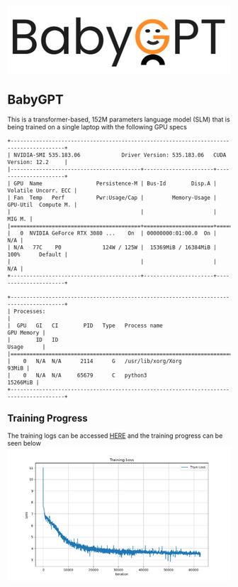 <img src="images/babygpt.png" />

# BabyGPT
This is a transformer-based, 152M parameters language model (SLM) that is being trained on a single laptop with the following GPU specs

```
+---------------------------------------------------------------------------------------+
| NVIDIA-SMI 535.183.06             Driver Version: 535.183.06   CUDA Version: 12.2     |
|-----------------------------------------+----------------------+----------------------+
| GPU  Name                 Persistence-M | Bus-Id        Disp.A | Volatile Uncorr. ECC |
| Fan  Temp   Perf          Pwr:Usage/Cap |         Memory-Usage | GPU-Util  Compute M. |
|                                         |                      |               MIG M. |
|=========================================+======================+======================|
|   0  NVIDIA GeForce RTX 3080 ...    On  | 00000000:01:00.0  On |                  N/A |
| N/A   77C    P0             124W / 125W |  15369MiB / 16384MiB |    100%      Default |
|                                         |                      |                  N/A |
+-----------------------------------------+----------------------+----------------------+
                                                                                         
+---------------------------------------------------------------------------------------+
| Processes:                                                                            |
|  GPU   GI   CI        PID   Type   Process name                            GPU Memory |
|        ID   ID                                                             Usage      |
|=======================================================================================|
|    0   N/A  N/A      2114      G   /usr/lib/xorg/Xorg                           93MiB |
|    0   N/A  N/A     65679      C   python3                                   15266MiB |
+---------------------------------------------------------------------------------------+
```

## Training Progress 
The training logs can be accessed [HERE](https://github.com/amjadmajid/BabyGPT/blob/main/log.txt) and the training progress can be seen below
<img src="images/babygpt_training_loss.png"> 

